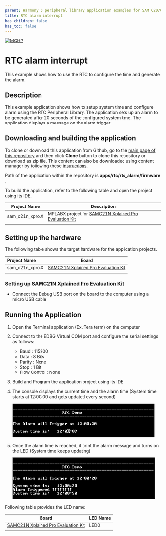 ```yaml
---
parent: Harmony 3 peripheral library application examples for SAM C20/C21 family
title: RTC alarm interrupt 
has_children: false
has_toc: false
---
```


[![MCHP](https://www.microchip.com/ResourcePackages/Microchip/assets/dist/images/logo.png)](https://www.microchip.com)

# RTC alarm interrupt

This example shows how to use the RTC to configure the time and generate the alarm.

## Description

This example application shows how to setup system time and configure alarm using the RTC Peripheral Library. The application sets up an alarm to be generated after 20 seconds of the configured system time. The application displays a message on the alarm trigger.

## Downloading and building the application

To clone or download this application from Github, go to the [main page of this repository](https://github.com/Microchip-MPLAB-Harmony/csp_apps_sam_c20_c21) and then click **Clone** button to clone this repository or download as zip file.
This content can also be downloaded using content manager by following these [instructions](https://github.com/Microchip-MPLAB-Harmony/contentmanager/wiki).

Path of the application within the repository is **apps/rtc/rtc_alarm/firmware** .

To build the application, refer to the following table and open the project using its IDE.

| Project Name      | Description                                    |
| ----------------- | ---------------------------------------------- |
| sam_c21n_xpro.X | MPLABX project for [SAMC21N Xplained Pro Evaluation Kit](https://www.microchip.com/developmenttools/ProductDetails/atsamc21n-xpro) |
|||

## Setting up the hardware

The following table shows the target hardware for the application projects.

| Project Name| Board|
|:---------|:---------:|
| sam_c21n_xpro.X | [SAMC21N Xplained Pro Evaluation Kit](https://www.microchip.com/developmenttools/ProductDetails/atsamc21n-xpro)
|||

### Setting up [SAMC21N Xplained Pro Evaluation Kit](https://www.microchip.com/developmenttools/ProductDetails/atsamc21n-xpro)

- Connect the Debug USB port on the board to the computer using a micro USB cable

## Running the Application

1. Open the Terminal application (Ex.:Tera term) on the computer
2. Connect to the EDBG Virtual COM port and configure the serial settings as follows:
    - Baud : 115200
    - Data : 8 Bits
    - Parity : None
    - Stop : 1 Bit
    - Flow Control : None
3. Build and Program the application project using its IDE
4. The console displays the current time and the alarm time (System time starts at 12:00:00 and gets updated every second)

    ![output](images/output_rtc_alarm_1.png)

5. Once the alarm time is reached, it print the alarm message and turns on the LED (System time keeps updating)

    ![output](images/output_rtc_alarm_2.png)

Following table provides the LED name:

| Board      | LED Name |
| ---------- | ---------------- |
| [SAMC21N Xplained Pro Evaluation Kit](https://www.microchip.com/developmenttools/ProductDetails/atsamc21n-xpro) | LED0 |
|||
